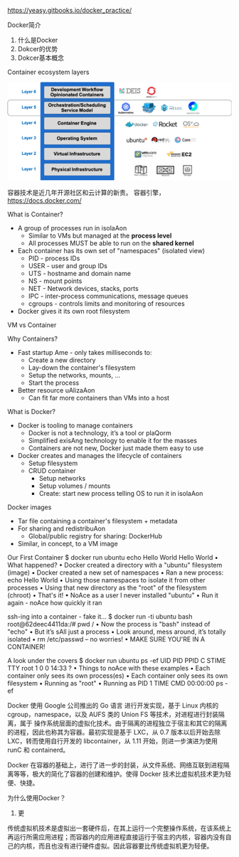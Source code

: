 

https://yeasy.gitbooks.io/docker_practice/

Docker简介
1. 什么是Docker
2. Dokcer的优势
3. Dokcer基本概念


Container ecosystem layers

![container_ecosystem_layers.png](../../../assets/container_ecosystem_layers.png)




容器技术是近几年开源社区和云计算的新贵。
容器引擎，https://docs.docker.com/

What is Container?
* A group of processes run in isolaAon
    * Similar to VMs but managed at the **process level**
    * All processes MUST be able to run on the **shared kernel**
* Each container has its own set of "namespaces" (isolated view)
    * PID - process IDs
    * USER - user and group IDs
    * UTS - hostname and domain name
    * NS - mount points
    * NET - Network devices, stacks, ports
    * IPC - inter-process communications, message queues 
    * cgroups - controls limits and monitoring of resources
* Docker gives it its own root filesystem

VM vs Container

Why Containers?
* Fast startup Ame - only takes milliseconds to: 
    * Create a new directory
    * Lay-down the container's filesystem
    * Setup the networks, mounts, ...
    * Start the process
* Better resource uAlizaAon
    * Can fit far more containers than VMs into a host

What is Docker?
* Docker is tooling to manage containers
    * Docker is not a technology, it’s a tool or plaQorm
    * Simplified exisAng technology to enable it for the masses
    * Containers are not new, Docker just made them easy to use
* Docker creates and manages the lifecycle of containers
    * Setup filesystem
    * CRUD container 
        * Setup networks
        * Setup volumes / mounts
        * Create: start new process telling OS to run it in isolaAon

Docker images
* Tar file containing a container's filesystem + metadata 
* For sharing and redistribuAon
    * Global/public registry for sharing: DockerHub 
* Similar, in concept, to a VM image


Our First Container
$ docker run ubuntu echo Hello World
Hello World
•  What happened?
•  Docker created a directory with a "ubuntu" filesystem (image) •  Docker created a new set of namespaces
•  Ran a new process: echo Hello World
•  Using those namespaces to isolate it from other processes
•  Using that new directory as the "root" of the filesystem (chroot)
•  That's it!
•  NoAce as a user I never installed "ubuntu"
•  Run it again - noAce how quickly it ran

ssh-ing into a container - fake it...
$ docker run -ti ubuntu bash
root@62deec4411da:/# pwd
/
•  Now the process is "bash" instead of "echo"
•  But it’s sAll just a process
•  Look around, mess around, it’s totally isolated •  rm /etc/passwd – no worries!
•  MAKE SURE YOU'RE IN A CONTAINER!

A look under the covers
$ docker run ubuntu ps -ef
UID         PID   PPID  C STIME TTY
root          1      0  0 14:33 ?
•  Things to noAce with these examples
•  Each container only sees its own process(es) •  Each container only sees its own filesystem •  Running as "root"
•  Running as PID 1
    TIME CMD
00:00:00 ps -ef


Docker 使用 Google 公司推出的 Go 语言 进行开发实现，基于 Linux 内核的 cgroup，namespace，以及 AUFS 类的 Union FS 等技术，对进程进行封装隔离，属于 操作系统层面的虚拟化技术。由于隔离的进程独立于宿主和其它的隔离的进程，因此也称其为容器。最初实现是基于 LXC，从 0.7 版本以后开始去除 LXC，转而使用自行开发的 libcontainer，从 1.11 开始，则进一步演进为使用 runC 和 containerd。

Docker 在容器的基础上，进行了进一步的封装，从文件系统、网络互联到进程隔离等等，极大的简化了容器的创建和维护。使得 Docker 技术比虚拟机技术更为轻便、快捷。

为什么使用Docker？
1. 更

传统虚拟机技术是虚拟出一套硬件后，在其上运行一个完整操作系统，在该系统上再运行所需应用进程；而容器内的应用进程直接运行于宿主的内核，容器内没有自己的内核，而且也没有进行硬件虚拟。因此容器要比传统虚拟机更为轻便。
